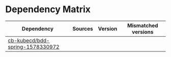 # Dependency Matrix

Dependency | Sources | Version | Mismatched versions
---------- | ------- | ------- | -------------------
[cb-kubecd/bdd-spring-1578330972](https://github.com/cb-kubecd/bdd-spring-1578330972.git) |  | []() | 
